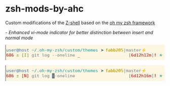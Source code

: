 # zsh-mods-by-ahc

<!-- Use https://jbt.github.io/markdown-editor/ for preview before push -->

Custom modifications of the [Z-shell](https://en.wikipedia.org/wiki/Z_shell) based on the [oh my zsh framework](https://ohmyz.sh/)

*\- Enhanced vi-mode indicator for better distinction between insert and normal mode*

![Image of insert mode prompt](./docs/vi-mode/andihafner.com-theme-vim-insert-mode-wo-user-name.jpg)

![Image of normal mode prompt](./docs/vi-mode/andihafner.com-theme-vim-normal-mode-wo-user-name.jpg)

